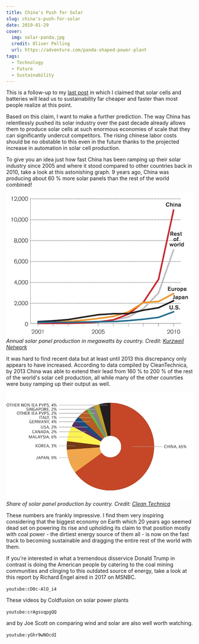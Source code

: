 ```yaml
---
title: China's Push for Solar
slug: china's-push-for-solar
date: 2019-01-29
cover:
  img: solar-panda.jpg
  credit: Oliver Pelling
  url: https://adventure.com/panda-shaped-power-plant
tags:
  - Technology
  - Future
  - Sustainability
---
```


This is a follow-up to my [last post](blog/solar+batteries-rule) in which I claimed that solar cells and batteries will lead us to sustainability far cheaper and faster than most people realize at this point.

Based on this claim, I want to make a further prediction. The way China has relentlessly pushed its solar industry over the past decade already allows them to produce solar cells at such enormous economies of scale that they can significantly undercut competitors. The rising chinese labor costs should be no obstable to this even in the future thanks to the projected increase in automation in solar cell production.

To give you an idea just how fast China has been ramping up their solar industry since 2005 and where it stood compared to other countries back in 2010, take a look at this astonishing graph. 9 years ago, China was producing about 60 % more solar panels than the rest of the world combined!

![Solar Production By Country](solar-production-by-country.jpg)
_Annual solar panel production in megawatts by country. Credit: [Kurzweil Network](http://www.kurzweilai.net/the-chinese-solar-machine)_

It was hard to find recent data but at least until 2013 this discrepancy only appears to have increased. According to data compiled by CleanTechnica, by 2013 China was able to extend their lead from 160 % to 200 % of the rest of the world's solar cell production, all while many of the other counrties were busy ramping up their output as well.

![Solar Production By Country Pie Chart](solar-production-by-country-pie-chart.png)
_Share of solar panel production by country. Credit: [Clean Technica](https://cleantechnica.com/2014/10/17/top-solar-charts-iea-solar-pv-report)_

These numbers are frankly impressive. I find them very inspiring considering that the biggest economy on Earth which 20 years ago seemed dead set on powering its rise and upholding its claim to that position mostly with coal power - the dirtiest energy source of them all - is now on the fast track to becoming sustainable and dragging the entire rest of the world with them.

If you're interested in what a tremendous disservice Donald Trump in contrast is doing the American people by catering to the coal mining communities and clinging to this outdated source of energy, take a look at this report by Richard Engel aired in 2017 on MSNBC.

`youtube:cD0c-AlO_i4`

These videos by Coldfusion on solar power plants

`youtube:crAgssqpgQQ`

and by Joe Scott on comparing wind and solar are also well worth watching.

`youtube:yGhr9wNOcdI`
